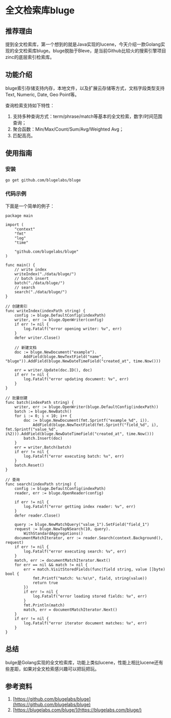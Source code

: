# 全文检索库bluge

## 推荐理由

提到全文检索库，第一个想到的就是Java实现的lucene，今天介绍一款Golang实现的全文检索库bluge。bluge脱胎于Bleve，是当前Github比较火的搜索引擎项目zinc的底层索引检索库。

## 功能介绍

bluge索引存储支持内存，本地文件，以及扩展云存储等方式，文档字段类型支持Text, Numeric, Date, Geo Point等。

查询检索支持如下特性：

1. 支持多种查询方式：term/phrase/match等基本的全文检索，数字/时间范围查询；
2. 聚合函数：Min/Max/Count/Sum/Avg/Weighted Avg；
3. 匹配高亮。

## 使用指南

### 安装

```shell
go get github.com/blugelabs/bluge
```

### 代码示例

下面是一个简单的例子：

```golang
package main

import (
	"context"
	"fmt"
	"log"
	"time"

	"github.com/blugelabs/bluge"
)

func main() {
	// write index
	writeIndex("./data/bluge/")
	// batch insert
	batch("./data/bluge/")
	// search
	search("./data/bluge/")
}

// 创建索引
func writeIndex(indexPath string) {
	config := bluge.DefaultConfig(indexPath)
	writer, err := bluge.OpenWriter(config)
	if err != nil {
		log.Fatalf("error opening writer: %v", err)
	}
	defer writer.Close()

    // 新建文档
	doc := bluge.NewDocument("example").
		AddField(bluge.NewTextField("name", "bluge")).AddField(bluge.NewDateTimeField("created_at", time.Now()))

	err = writer.Update(doc.ID(), doc)
	if err != nil {
		log.Fatalf("error updating document: %v", err)
	}
}

// 批量创建
func batch(indexPath string) {
	writer, err := bluge.OpenWriter(bluge.DefaultConfig(indexPath))
	batch := bluge.NewBatch()
	for i := 0; i < 10; i++ {
		doc := bluge.NewDocument(fmt.Sprintf("example_%d", i)).
			AddField(bluge.NewTextField(fmt.Sprintf("field_%d", i), fmt.Sprintf("value_%d", i%2))).AddField(bluge.NewDateTimeField("created_at", time.Now()))
		batch.Insert(doc)
	}
	err = writer.Batch(batch)
	if err != nil {
		log.Fatalf("error executing batch: %v", err)
	}
	batch.Reset()
}

// 查询
func search(indexPath string) {
	config := bluge.DefaultConfig(indexPath)
	reader, err := bluge.OpenReader(config)

	if err != nil {
		log.Fatalf("error getting index reader: %v", err)
	}
	defer reader.Close()

	query := bluge.NewMatchQuery("value_1").SetField("field_1")
	request := bluge.NewTopNSearch(10, query).
		WithStandardAggregations()
	documentMatchIterator, err := reader.Search(context.Background(), request)
	if err != nil {
		log.Fatalf("error executing search: %v", err)
	}
	match, err := documentMatchIterator.Next()
	for err == nil && match != nil {
		err = match.VisitStoredFields(func(field string, value []byte) bool {
			fmt.Printf("match: %s:%s\n", field, string(value))
			return true
		})
		if err != nil {
			log.Fatalf("error loading stored fields: %v", err)
		}
		fmt.Println(match)
		match, err = documentMatchIterator.Next()
	}
	if err != nil {
		log.Fatalf("error iterator document matches: %v", err)
	}
}

```

## 总结

bulge是Golang实现的全文检索库，功能上类似lucene，性能上相比lucene还有些差距，如果对全文检索感兴趣可以把玩把玩。

## 参考资料

1. [https://github.com/blugelabs/bluge](https://github.com/blugelabs/bluge)
2. [https://blugelabs.com/bluge/](https://blugelabs.com/bluge/)
